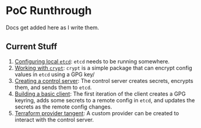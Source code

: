 # PoC Runthrough

Docs get added here as I write them.

## Current Stuff

1. [Configuring local `etcd`](./01-etcd.md): `etcd` needs to be running somewhere.
2. [Working with `crypt`](./02-crypt.md): `crypt` is a simple package that can encrypt config values in `etcd` using a GPG key/
3. [Creating a control server](./03-control-server.md): The control server creates secrets, encrypts them, and sends them to `etcd`.
4. [Building a basic client](./04-simple-client.md): The first iteration of the client creates a GPG keyring, adds some secrets to a remote config in `etcd`, and updates the secrets as the remote config changes. 
5. [Terraform provider tangent](./05-terraform-provider.md): A custom provider can be created to interact with the control server.
